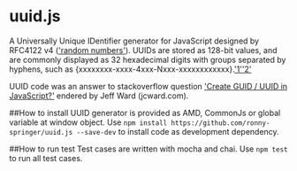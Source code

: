 # uuid.js
A Universally Unique IDentifier generator for JavaScript designed by RFC4122 v4 (['random numbers'][1]).
UUIDs are stored as 128-bit values, and are commonly displayed as 32 hexadecimal digits with groups separated by hyphens, such as {xxxxxxxx-xxxx-4xxx-Nxxx-xxxxxxxxxxxx}.['1'][2]['2'][3]

UUID code was an answer to stackoverflow question ['Create GUID / UUID in JavaScript?'][4] endered by Jeff Ward (jcward.com).

##How to install 
UUID generator is provided as AMD, CommonJs or global variable at window object.
Use `npm install https://github.com/ronny-springer/uuid.js --save-dev` to install code as development dependency.

##How to run test
Test cases are written with mocha and chai.
Use `npm test` to run all test cases.

[1]: https://en.wikipedia.org/wiki/Universally_unique_identifier
[2]: http://www.ietf.org/rfc/rfc4122.txt
[3]: https://en.wikipedia.org/wiki/Universally_unique_identifier
[4]: http://stackoverflow.com/questions/105034/how-to-create-a-guid-uuid-in-javascript/21963136#21963136
